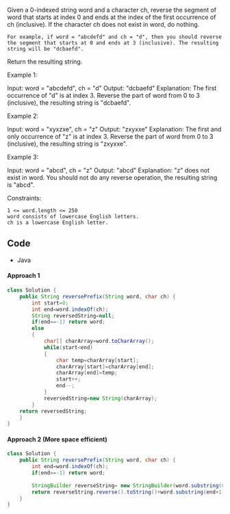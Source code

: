 Given a 0-indexed string word and a character ch, reverse the segment of word that starts at index 0 and ends at the index of the first occurrence of ch (inclusive). If the character ch does not exist in word, do nothing.

    For example, if word = "abcdefd" and ch = "d", then you should reverse the segment that starts at 0 and ends at 3 (inclusive). The resulting string will be "dcbaefd".

Return the resulting string.

 

Example 1:

Input: word = "abcdefd", ch = "d"
Output: "dcbaefd"
Explanation: The first occurrence of "d" is at index 3. 
Reverse the part of word from 0 to 3 (inclusive), the resulting string is "dcbaefd".

Example 2:

Input: word = "xyxzxe", ch = "z"
Output: "zxyxxe"
Explanation: The first and only occurrence of "z" is at index 3.
Reverse the part of word from 0 to 3 (inclusive), the resulting string is "zxyxxe".

Example 3:

Input: word = "abcd", ch = "z"
Output: "abcd"
Explanation: "z" does not exist in word.
You should not do any reverse operation, the resulting string is "abcd".

 

Constraints:

    1 <= word.length <= 250
    word consists of lowercase English letters.
    ch is a lowercase English letter.

## Code

- Java

#### Approach 1
```java
class Solution {
    public String reversePrefix(String word, char ch) {
        int start=0;
        int end=word.indexOf(ch);
        String reversedString=null;
        if(end==-1) return word;
        else
        {
            char[] charArray=word.toCharArray();
            while(start<end)
            {
                char temp=charArray[start];
                charArray[start]=charArray[end];
                charArray[end]=temp;
                start++;
                end--;
            }
            reversedString=new String(charArray);
        }
    return reversedString;
    }
}
```


#### Approach 2 (More space efficient)
```java
class Solution {
    public String reversePrefix(String word, char ch) {
        int end=word.indexOf(ch);
        if(end==-1) return word;
        
        StringBuilder reverseString= new StringBuilder(word.substring(0,end+1));
        return reverseString.reverse().toString()+word.substring(end+1);
    }
}
```
